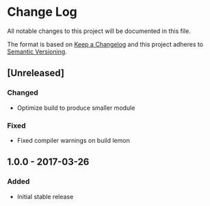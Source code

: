 # Change Log
All notable changes to this project will be documented in this file.

The format is based on [Keep a Changelog](http://keepachangelog.com/)
and this project adheres to [Semantic Versioning](http://semver.org/).

## [Unreleased]
### Changed
- Optimize build to produce smaller module

### Fixed
- Fixed compiler warnings on build lemon

## 1.0.0 - 2017-03-26
### Added
 - Initial stable release
